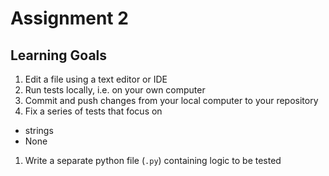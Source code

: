 # Assignment 2

## Learning Goals

1. Edit a file using a text editor or IDE
1. Run tests locally, i.e. on your own computer
1. Commit and push changes from your local computer to your repository
1. Fix a series of tests that focus on 
  * strings
  * None
1. Write a separate python file (`.py`) containing logic to be tested
